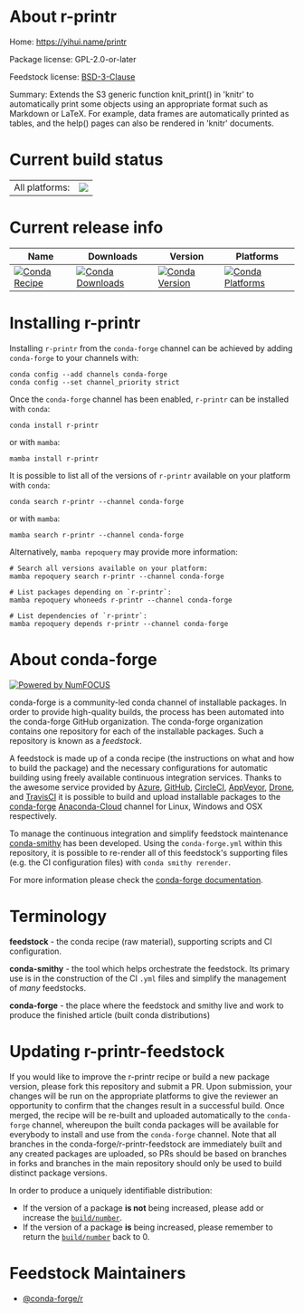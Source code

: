 About r-printr
==============

Home: https://yihui.name/printr

Package license: GPL-2.0-or-later

Feedstock license: [BSD-3-Clause](https://github.com/conda-forge/r-printr-feedstock/blob/main/LICENSE.txt)

Summary: Extends the S3 generic function knit_print() in 'knitr' to automatically print some objects using an appropriate format such as Markdown or LaTeX. For example, data frames are automatically printed as tables, and the help() pages can also be rendered in 'knitr' documents.

Current build status
====================


<table><tr><td>All platforms:</td>
    <td>
      <a href="https://dev.azure.com/conda-forge/feedstock-builds/_build/latest?definitionId=3450&branchName=main">
        <img src="https://dev.azure.com/conda-forge/feedstock-builds/_apis/build/status/r-printr-feedstock?branchName=main">
      </a>
    </td>
  </tr>
</table>

Current release info
====================

| Name | Downloads | Version | Platforms |
| --- | --- | --- | --- |
| [![Conda Recipe](https://img.shields.io/badge/recipe-r--printr-green.svg)](https://anaconda.org/conda-forge/r-printr) | [![Conda Downloads](https://img.shields.io/conda/dn/conda-forge/r-printr.svg)](https://anaconda.org/conda-forge/r-printr) | [![Conda Version](https://img.shields.io/conda/vn/conda-forge/r-printr.svg)](https://anaconda.org/conda-forge/r-printr) | [![Conda Platforms](https://img.shields.io/conda/pn/conda-forge/r-printr.svg)](https://anaconda.org/conda-forge/r-printr) |

Installing r-printr
===================

Installing `r-printr` from the `conda-forge` channel can be achieved by adding `conda-forge` to your channels with:

```
conda config --add channels conda-forge
conda config --set channel_priority strict
```

Once the `conda-forge` channel has been enabled, `r-printr` can be installed with `conda`:

```
conda install r-printr
```

or with `mamba`:

```
mamba install r-printr
```

It is possible to list all of the versions of `r-printr` available on your platform with `conda`:

```
conda search r-printr --channel conda-forge
```

or with `mamba`:

```
mamba search r-printr --channel conda-forge
```

Alternatively, `mamba repoquery` may provide more information:

```
# Search all versions available on your platform:
mamba repoquery search r-printr --channel conda-forge

# List packages depending on `r-printr`:
mamba repoquery whoneeds r-printr --channel conda-forge

# List dependencies of `r-printr`:
mamba repoquery depends r-printr --channel conda-forge
```


About conda-forge
=================

[![Powered by
NumFOCUS](https://img.shields.io/badge/powered%20by-NumFOCUS-orange.svg?style=flat&colorA=E1523D&colorB=007D8A)](https://numfocus.org)

conda-forge is a community-led conda channel of installable packages.
In order to provide high-quality builds, the process has been automated into the
conda-forge GitHub organization. The conda-forge organization contains one repository
for each of the installable packages. Such a repository is known as a *feedstock*.

A feedstock is made up of a conda recipe (the instructions on what and how to build
the package) and the necessary configurations for automatic building using freely
available continuous integration services. Thanks to the awesome service provided by
[Azure](https://azure.microsoft.com/en-us/services/devops/), [GitHub](https://github.com/),
[CircleCI](https://circleci.com/), [AppVeyor](https://www.appveyor.com/),
[Drone](https://cloud.drone.io/welcome), and [TravisCI](https://travis-ci.com/)
it is possible to build and upload installable packages to the
[conda-forge](https://anaconda.org/conda-forge) [Anaconda-Cloud](https://anaconda.org/)
channel for Linux, Windows and OSX respectively.

To manage the continuous integration and simplify feedstock maintenance
[conda-smithy](https://github.com/conda-forge/conda-smithy) has been developed.
Using the ``conda-forge.yml`` within this repository, it is possible to re-render all of
this feedstock's supporting files (e.g. the CI configuration files) with ``conda smithy rerender``.

For more information please check the [conda-forge documentation](https://conda-forge.org/docs/).

Terminology
===========

**feedstock** - the conda recipe (raw material), supporting scripts and CI configuration.

**conda-smithy** - the tool which helps orchestrate the feedstock.
                   Its primary use is in the construction of the CI ``.yml`` files
                   and simplify the management of *many* feedstocks.

**conda-forge** - the place where the feedstock and smithy live and work to
                  produce the finished article (built conda distributions)


Updating r-printr-feedstock
===========================

If you would like to improve the r-printr recipe or build a new
package version, please fork this repository and submit a PR. Upon submission,
your changes will be run on the appropriate platforms to give the reviewer an
opportunity to confirm that the changes result in a successful build. Once
merged, the recipe will be re-built and uploaded automatically to the
`conda-forge` channel, whereupon the built conda packages will be available for
everybody to install and use from the `conda-forge` channel.
Note that all branches in the conda-forge/r-printr-feedstock are
immediately built and any created packages are uploaded, so PRs should be based
on branches in forks and branches in the main repository should only be used to
build distinct package versions.

In order to produce a uniquely identifiable distribution:
 * If the version of a package **is not** being increased, please add or increase
   the [``build/number``](https://docs.conda.io/projects/conda-build/en/latest/resources/define-metadata.html#build-number-and-string).
 * If the version of a package **is** being increased, please remember to return
   the [``build/number``](https://docs.conda.io/projects/conda-build/en/latest/resources/define-metadata.html#build-number-and-string)
   back to 0.

Feedstock Maintainers
=====================

* [@conda-forge/r](https://github.com/conda-forge/r/)

